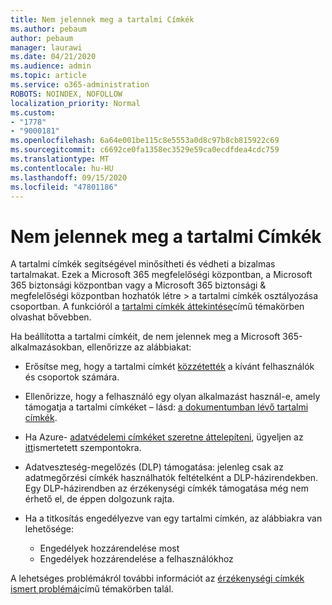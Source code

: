 ```yaml
---
title: Nem jelennek meg a tartalmi Címkék
ms.author: pebaum
author: pebaum
manager: laurawi
ms.date: 04/21/2020
ms.audience: admin
ms.topic: article
ms.service: o365-administration
ROBOTS: NOINDEX, NOFOLLOW
localization_priority: Normal
ms.custom:
- "1778"
- "9000181"
ms.openlocfilehash: 6a64e001be115c8e5553a0d8c97b8cb815922c69
ms.sourcegitcommit: c6692ce0fa1358ec3529e59ca0ecdfdea4cdc759
ms.translationtype: MT
ms.contentlocale: hu-HU
ms.lasthandoff: 09/15/2020
ms.locfileid: "47801186"
---
```

# <a name="sensitivity-labels-not-appearing"></a>Nem jelennek meg a tartalmi Címkék

A tartalmi címkék segítségével minősítheti és védheti a bizalmas tartalmakat. Ezek a Microsoft 365 megfelelőségi központban, a Microsoft 365 biztonsági központban vagy a Microsoft 365 biztonsági & megfelelőségi központban hozhatók létre > a tartalmi címkék osztályozása csoportban. A funkcióról a [tartalmi címkék áttekintése](https://docs.microsoft.com/microsoft-365/compliance/sensitivity-labels)című témakörben olvashat bővebben.

Ha beállította a tartalmi címkéit, de nem jelennek meg a Microsoft 365-alkalmazásokban, ellenőrizze az alábbiakat:

- Erősítse meg, hogy a tartalmi címkét [közzétették](https://docs.microsoft.com/microsoft-365/compliance/sensitivity-labels#what-label-policies-can-do) a kívánt felhasználók és csoportok számára.

- Ellenőrizze, hogy a felhasználó egy olyan alkalmazást használ-e, amely támogatja a tartalmi címkéket – lásd: [a dokumentumban lévő tartalmi címkék](https://support.office.com/article/apply-sensitivity-labels-to-your-documents-and-email-within-office-2f96e7cd-d5a4-403b-8bd7-4cc636bae0f9?#bkmk_whereavailable).

- Ha Azure- [adatvédelemi címkéket szeretne áttelepíteni](https://docs.microsoft.com/azure/information-protection/configure-policy-migrate-labels), ügyeljen az [itt](https://docs.microsoft.com/azure/information-protection/configure-policy-migrate-labels#considerations-for-unified-labels)ismertetett szempontokra.

- Adatveszteség-megelőzés (DLP) támogatása: jelenleg csak az adatmegőrzési címkék használhatók feltételként a DLP-házirendekben.  Egy DLP-házirendben az érzékenységi címkék támogatása még nem érhető el, de éppen dolgozunk rajta.

- Ha a titkosítás engedélyezve van egy tartalmi címkén, az alábbiakra van lehetősége:
    - Engedélyek hozzárendelése most
    - Engedélyek hozzárendelése a felhasználókhoz


A lehetséges problémákról további információt az [érzékenységi címkék ismert problémái](https://support.office.com/article/known-issues-with-sensitivity-labels-in-office-b169d687-2bbd-4e21-a440-7da1b2743edc)című témakörben talál.
